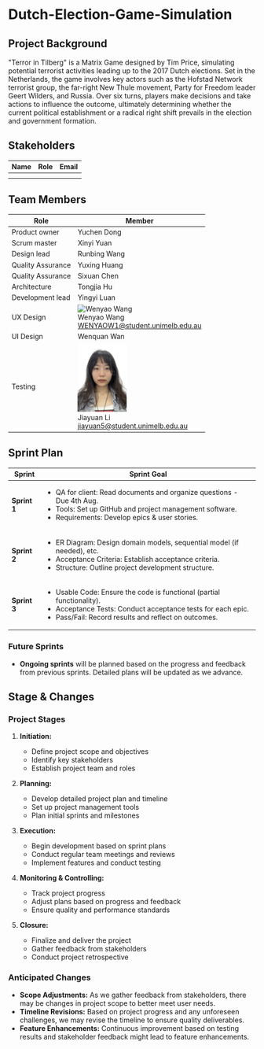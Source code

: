 # Dutch-Election-Game-Simulation

## Project Background

"Terror in Tilberg" is a Matrix Game designed by Tim Price, simulating potential terrorist activities leading up to the 2017 Dutch elections. Set in the Netherlands, the game involves key actors such as the Hofstad Network terrorist group, the far-right New Thule movement, Party for Freedom leader Geert Wilders, and Russia. Over six turns, players make decisions and take actions to influence the outcome, ultimately determining whether the current political establishment or a radical right shift prevails in the election and government formation.

## Stakeholders

| Name         | Role   | Email                       |
| ------------ | ------ | --------------------------- |
|    |  |    |
|    |  |    |



## Team Members

| Role               | Member       |
| -------------------| -------------|
| Product owner      | Yuchen Dong  |
| Scrum master       | Xinyi Yuan   |
| Design lead        | Runbing Wang |
| Quality Assurance  | Yuxing Huang |
| Quality Assurance  | Sixuan Chen  |
| Architecture       | Tongjia Hu   |
| Development lead   | Yingyi Luan  |
| UX Design          |  <img src="https://github.com/lollyluan/Dutch-Election-Game-Simulation/blob/main/profile/Wenyao_Wang_profile.jpg" alt="Wenyao Wang" width="100"> <br /> Wenyao Wang <br /> WENYAOW1@student.unimelb.edu.au |
| UI Design          | Wenquan Wan  |
| Testing            | <img src="https://github.com/lollyluan/Dutch-Election-Game-Simulation/blob/main/profile/Jiayua _Li.jpg" alt="Jiayua Li" width="100"> <br />Jiayuan Li<br /> jiayuan5@student.unimelb.edu.au|




## Sprint Plan



| <center>Sprint</center> | <center>Sprint Goal</center>                                                                                   |
| ----------------------- |  ------------------------------------------------------------------------------------------------------------- |
| **Sprint 1**            | <ul><li>QA for client: Read documents and organize questions - Due 4th Aug.</li><li>Tools: Set up GitHub and project management software.</li><li>Requirements: Develop epics & user stories.</li></ul>                                                  | 
| **Sprint 2**            | <ul><li>ER Diagram: Design domain models, sequential model (if needed), etc.</li><li>Acceptance Criteria: Establish acceptance criteria.</li><li>Structure: Outline project development structure.</li></ul>                                            |    
| **Sprint 3**            | <ul><li>Usable Code: Ensure the code is functional (partial functionality).</li><li>Acceptance Tests: Conduct acceptance tests for each epic.</li><li>Pass/Fail: Record results and reflect on outcomes.</li></ul>                                           |    




### Future Sprints
- **Ongoing sprints** will be planned based on the progress and feedback from previous sprints. Detailed plans will be updated as we advance.



## Stage & Changes



### Project Stages
1. **Initiation:**
   - Define project scope and objectives
   - Identify key stakeholders
   - Establish project team and roles

2. **Planning:**
   - Develop detailed project plan and timeline
   - Set up project management tools
   - Plan initial sprints and milestones

3. **Execution:**
   - Begin development based on sprint plans
   - Conduct regular team meetings and reviews
   - Implement features and conduct testing

4. **Monitoring & Controlling:**
   - Track project progress
   - Adjust plans based on progress and feedback
   - Ensure quality and performance standards

5. **Closure:**
   - Finalize and deliver the project
   - Gather feedback from stakeholders
   - Conduct project retrospective



### Anticipated Changes
- **Scope Adjustments:** As we gather feedback from stakeholders, there may be changes in project scope to better meet user needs.
- **Timeline Revisions:** Based on project progress and any unforeseen challenges, we may revise the timeline to ensure quality deliverables.
- **Feature Enhancements:** Continuous improvement based on testing results and stakeholder feedback might lead to feature enhancements.



